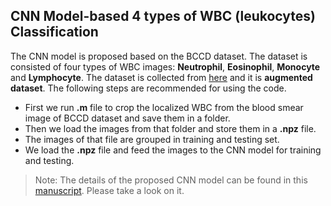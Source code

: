 ## CNN Model-based 4 types of WBC (leukocytes) Classification
The CNN model is proposed based on the BCCD dataset. The dataset is consisted of four types of WBC images: __Neutrophil__, __Eosinophil__, __Monocyte__ and __Lymphocyte__. The dataset is collected from [here](https://www.kaggle.com/paultimothymooney/blood-cells/, "Blood Cell Images") and it is __augmented dataset__. The following steps are recommended for using the code. 
- First we run __.m__ file to crop the localized WBC from the blood smear image of BCCD dataset and save them in a folder.
- Then we load the images from that folder and store them in a __.npz__ file.
- The images of that file are grouped in training and testing set.
- We load the __.npz__ file and feed the images to the CNN model for training and testing.

>Note: The details of the proposed CNN model can be found in this [manuscript](https://www.sciencedirect.com/science/article/abs/pii/S0957417420300373 "An Automatic Nucleus Segmentation and CNN Model based Classification Method of White Blood Cell"). Please take a look on it.
